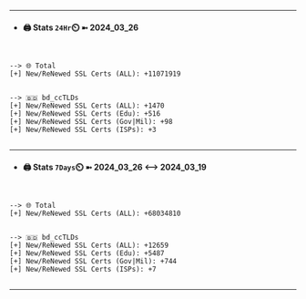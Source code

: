 

---
- #### 🖨️ **Stats** `24Hr`⏲️ ➼ 2024_03_26
```console


--> 🌐 Total
[+] New/ReNewed SSL Certs (ALL): +11071919


--> 🇧🇩 bd_ccTLDs
[+] New/ReNewed SSL Certs (ALL): +1470
[+] New/ReNewed SSL Certs (Edu): +516
[+] New/ReNewed SSL Certs (Gov|Mil): +98
[+] New/ReNewed SSL Certs (ISPs): +3


```

---
- #### 🖨️ **Stats** `7Days`⏲️ ➼ 2024_03_26 <--> 2024_03_19
```console


--> 🌐 Total
[+] New/ReNewed SSL Certs (ALL): +68034810


--> 🇧🇩 bd_ccTLDs
[+] New/ReNewed SSL Certs (ALL): +12659
[+] New/ReNewed SSL Certs (Edu): +5487
[+] New/ReNewed SSL Certs (Gov|Mil): +744
[+] New/ReNewed SSL Certs (ISPs): +7


```

---

